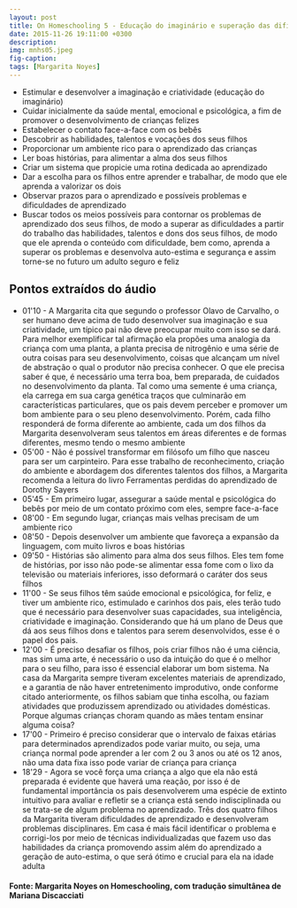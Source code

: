 ```yaml
---
layout: post
title: On Homeschooling 5 - Educação do imaginário e superação das dificuldades de aprendizado pelos talentos
date: 2015-11-26 19:11:00 +0300
description: 
img: mnhs05.jpeg
fig-caption: 
tags: [Margarita Noyes]
---
```


* Estimular e desenvolver a imaginação e criatividade (educação do imaginário)
* Cuidar inicialmente da saúde mental, emocional e psicológica, a fim de promover o desenvolvimento de crianças felizes
* Estabelecer o contato face-a-face com os bebês
* Descobrir as habilidades, talentos e vocações dos seus filhos
* Proporcionar um ambiente rico para o aprendizado das crianças
* Ler boas histórias, para alimentar a alma dos seus filhos
* Criar um sistema que propicie uma rotina dedicada ao aprendizado
* Dar a escolha para os filhos entre aprender e trabalhar, de modo que ele aprenda a valorizar os dois
* Observar prazos para o aprendizado e possíveis problemas e dificuldades de aprendizado
* Buscar todos os meios possíveis para contornar os problemas de aprendizado dos seus filhos, de modo a superar as dificuldades a partir do trabalho das habilidades, talentos e dons dos seus filhos, de modo que ele aprenda o conteúdo com dificuldade, bem como, aprenda a superar os problemas e desenvolva auto-estima e segurança e assim torne-se no futuro um adulto seguro e feliz

## Pontos extraídos do áudio

* 01'10 - A Margarita cita que segundo o professor Olavo de Carvalho, o ser humano deve acima de tudo desenvolver sua imaginação e sua criatividade, um típico pai não deve preocupar muito com isso se dará. Para melhor exemplificar tal afirmação ela propões uma analogia da criança com uma planta, a planta precisa de nitrogênio e uma série de outra coisas para seu desenvolvimento, coisas que alcançam um nível de abstração o qual o produtor não precisa conhecer. O que ele precisa saber é que, é necessário uma terra boa, bem preparada,  de cuidados no desenvolvimento da planta. Tal como uma semente é uma criança, ela carrega em sua carga genética traços que culminarão em características particulares, que os pais devem perceber e promover um bom ambiente para o seu pleno desenvolvimento. Porém, cada filho responderá de forma diferente ao ambiente, cada um dos filhos da Margarita desenvolveram seus talentos em áreas diferentes e de formas diferentes, mesmo tendo o mesmo ambiente
* 05'00 - Não é possível transformar em filósofo um filho que nasceu para ser um carpinteiro. Para esse trabalho de reconhecimento, criação do ambiente e abordagem dos diferentes talentos dos filhos, a Margarita recomenda a leitura do livro Ferramentas perdidas do aprendizado de Dorothy Sayers
* 05'45 - Em primeiro lugar, assegurar a saúde mental e psicológica do bebês por meio de um contato próximo com eles, sempre face-a-face
* 08'00 - Em segundo lugar, crianças mais velhas precisam de um ambiente rico
* 08'50 - Depois desenvolver um ambiente que favoreça a expansão da linguagem, com muito livros e boas histórias
* 09'50 - Histórias são alimento para alma dos seus filhos. Eles tem fome de histórias, por isso não pode-se alimentar essa fome com o lixo da televisão ou materiais inferiores, isso deformará o caráter dos seus filhos
* 11'00 - Se seus filhos têm saúde emocional e psicológica, for feliz, e tiver um ambiente rico, estimulado e carinhos dos pais, eles terão tudo que é necessário para desenvolver suas capacidades, sua inteligência, criatividade e imaginação. Considerando que há um plano de Deus que dá aos seus filhos dons e talentos para serem desenvolvidos, esse é o papel dos pais.
* 12'00 - É preciso desafiar os filhos, pois criar filhos não é uma ciência, mas sim uma arte, é necessário o uso da intuição do que é o melhor para o seu filho, para isso é essencial elaborar um bom sistema. Na casa da Margarita sempre tiveram excelentes materiais de aprendizado, e a garantia de não haver entretenimento improdutivo, onde conforme citado anteriormente, os filhos sabiam que tinha escolha, ou faziam atividades que produzissem aprendizado ou atividades domésticas. Porque algumas crianças choram quando as mães tentam ensinar alguma coisa?
* 17'00 - Primeiro é preciso considerar que o intervalo de faixas etárias para determinados aprendizados pode variar muito, ou seja, uma criança normal pode aprender a ler com 2 ou 3 anos ou até os 12 anos, não uma data fixa isso pode variar de criança para criança
* 18'29 - Agora se você força uma criança a algo que ela não está preparada é evidente que haverá uma reação, por isso é de fundamental importância os pais desenvolverem uma espécie de extinto intuitivo para avaliar e refletir se a criança está sendo indisciplinada ou se trata-se de algum problema no aprendizado. Três dos quatro filhos da Margarita tiveram dificuldades de aprendizado e desenvolveram problemas disciplinares. Em casa é mais fácil identificar o problema e corrigi-los por meio de técnicas individualizadas que fazem uso das habilidades da criança promovendo assim além do aprendizado a geração de auto-estima, o que será ótimo e crucial para ela na idade adulta

#### Fonte: Margarita Noyes on Homeschooling, com tradução simultânea de Mariana Discacciati